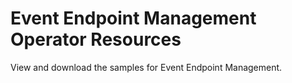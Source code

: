 # Event Endpoint Management Operator Resources

View and download the samples for Event Endpoint Management.